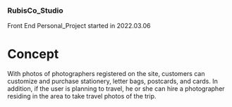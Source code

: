 ### RubisCo_Studio
Front End Personal_Project started in 2022.03.06

# Concept
With photos of photographers registered on the site, customers can customize and purchase stationery, letter bags, postcards, and cards.
In addition, if the user is planning to travel, he or she can hire a photographer residing in the area to take travel photos of the trip.
